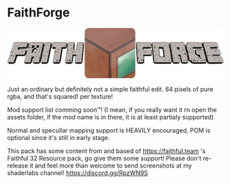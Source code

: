 # FaithForge 
<p align="center">
  <img src="github.png">
</p>
Just an ordinary but definitely not a simple faithful edit. 64 pixels of pure rgba, and that's squared! per texture!

Mod support list comming soon™!     (I mean, if you really want it rn open the assets folder, if the mod name is in there, it is at least partialy supported)

Normal and specullar mapping support is HEAVILY encouraged, POM is optional since it's still in early stage.

This pack has some content from and based of https://faithful.team 's Faithful 32 Resource pack, go give them some support!
Please don't re-release it and feel more than welcome to send screenshots at my shaderlabs channel! https://discord.gg/RpzWN9S
